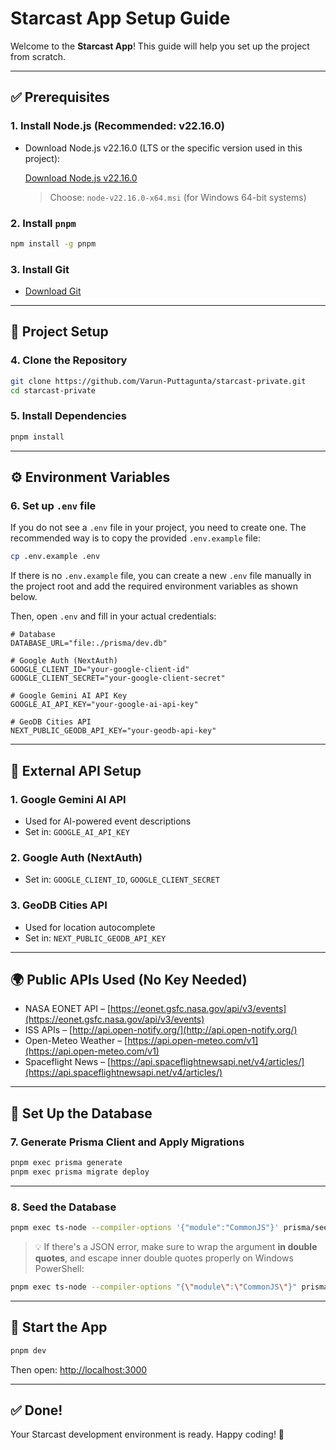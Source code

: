 # Starcast App Setup Guide

Welcome to the **Starcast App**! This guide will help you set up the project from scratch.

---

## ✅ Prerequisites

### 1. Install Node.js (Recommended: **v22.16.0**)

- Download Node.js v22.16.0 (LTS or the specific version used in this project):

  [Download Node.js v22.16.0](https://nodejs.org/dist/v22.16.0/)

  > Choose: `node-v22.16.0-x64.msi` (for Windows 64-bit systems)

### 2. Install `pnpm`

```bash
npm install -g pnpm
```

### 3. Install Git

- [Download Git](https://git-scm.com/downloads)

---

## 🔧 Project Setup

### 4. Clone the Repository

```bash
git clone https://github.com/Varun-Puttagunta/starcast-private.git
cd starcast-private
```

### 5. Install Dependencies

```bash
pnpm install
```

---

## ⚙️ Environment Variables

### 6. Set up `.env` file

If you do not see a `.env` file in your project, you need to create one. The recommended way is to copy the provided `.env.example` file:

```bash
cp .env.example .env
```

If there is no `.env.example` file, you can create a new `.env` file manually in the project root and add the required environment variables as shown below.

Then, open `.env` and fill in your actual credentials:

```env
# Database
DATABASE_URL="file:./prisma/dev.db"

# Google Auth (NextAuth)
GOOGLE_CLIENT_ID="your-google-client-id"
GOOGLE_CLIENT_SECRET="your-google-client-secret"

# Google Gemini AI API Key
GOOGLE_AI_API_KEY="your-google-ai-api-key"

# GeoDB Cities API
NEXT_PUBLIC_GEODB_API_KEY="your-geodb-api-key"
```

---

## 🔑 External API Setup

### 1. **Google Gemini AI API**
- Used for AI-powered event descriptions
- Set in: `GOOGLE_AI_API_KEY`

### 2. **Google Auth (NextAuth)**
- Set in: `GOOGLE_CLIENT_ID`, `GOOGLE_CLIENT_SECRET`

### 3. **GeoDB Cities API**
- Used for location autocomplete
- Set in: `NEXT_PUBLIC_GEODB_API_KEY`

---

## 🌍 Public APIs Used (No Key Needed)

- NASA EONET API – [https://eonet.gsfc.nasa.gov/api/v3/events](https://eonet.gsfc.nasa.gov/api/v3/events)
- ISS APIs – [http://api.open-notify.org/](http://api.open-notify.org/)
- Open-Meteo Weather – [https://api.open-meteo.com/v1](https://api.open-meteo.com/v1)
- Spaceflight News – [https://api.spaceflightnewsapi.net/v4/articles/](https://api.spaceflightnewsapi.net/v4/articles/)

---

## 🧱 Set Up the Database

### 7. Generate Prisma Client and Apply Migrations

```bash
pnpm exec prisma generate
pnpm exec prisma migrate deploy
```

---

### 8. Seed the Database

```bash
pnpm exec ts-node --compiler-options '{"module":"CommonJS"}' prisma/seed.ts
```

> 💡 If there's a JSON error, make sure to wrap the argument **in double quotes**, and escape inner double quotes properly on Windows PowerShell:
```bash
pnpm exec ts-node --compiler-options "{\"module\":\"CommonJS\"}" prisma/seed.ts
```

---

## 🚀 Start the App

```bash
pnpm dev
```

Then open: [http://localhost:3000](http://localhost:3000)

---

## ✅ Done!

Your Starcast development environment is ready. Happy coding! 🚀
